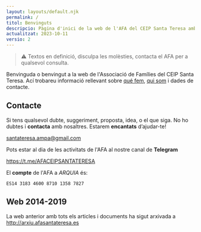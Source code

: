 ```yaml
---
layout: layouts/default.njk
permalink: /
titol: Benvinguts
descripcio: Pàgina d'inici de la web de l'AFA del CEIP Santa Teresa amb una introducció a la associació i les dades de contacte.
actualitzat: 2023-10-11
versio: 2
---
```


> ⚠ Textos en definició, disculpa les molèsties, contacta el AFA per a qualsevol consulta.

Benvinguda o benvingut a la web de l'Associació de Famílies del CEIP Santa Teresa. Ací trobareu informació rellevant sobre [qué fem](/que-fem), [qui som](/qui-som) i dades de contacte.

## Contacte

Si tens qualsevol dubte, suggeriment, proposta, idea, o el que siga. No ho dubtes i **contacta** amb nosaltres. Estarem **encantats** d’ajudar-te!

<santateresa.ampa@gmail.com>

Pots estar al dia de les activitats de l'AFA al nostre canal de **Telegram**

<https://t.me/AFACEIPSANTATERESA>

El **compte** de l'AFA a *ARQUIA* és:

```
ES14 3183 4600 8710 1358 7827
```

## Web 2014-2019

La web anterior amb tots els articles i documents ha sigut arxivada a <http://arxiu.afasantateresa.es>
